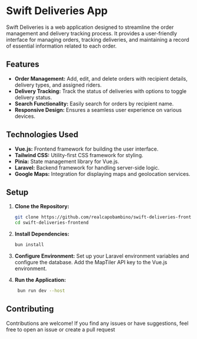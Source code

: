 # Swift Deliveries App

Swift Deliveries is a web application designed to streamline the order management and delivery tracking process. It provides a user-friendly interface for managing orders, tracking deliveries, and maintaining a record of essential information related to each order.

## Features

- **Order Management:** Add, edit, and delete orders with recipient details, delivery types, and assigned riders.
- **Delivery Tracking:** Track the status of deliveries with options to toggle delivery status.
- **Search Functionality:** Easily search for orders by recipient name.
- **Responsive Design:** Ensures a seamless user experience on various devices.

## Technologies Used

- **Vue.js:** Frontend framework for building the user interface.
- **Tailwind CSS:** Utility-first CSS framework for styling.
- **Pinia:** State management library for Vue.js.
- **Laravel:** Backend framework for handling server-side logic.
- **Google Maps:** Integration for displaying maps and geolocation services.

## Setup

1. **Clone the Repository:**
   ```bash
   git clone https://github.com/realcapobambino/swift-deliveries-frontend.git
   cd swift-deliveries-frontend

2. **Install Dependencies:**
     ```bash
     bun install

3. **Configure Environment:**
    Set up your Laravel environment variables and configure the database.
    Add the MapTiler API key to the Vue.js environment.

4. **Run the Application:**
    ```bash
     bun run dev --host

## Contributing

Contributions are welcome! If you find any issues or have suggestions, feel free to open an issue or create a pull request
